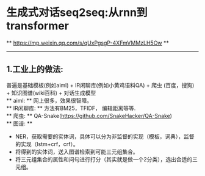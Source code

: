 # 生成式对话seq2seq:从rnn到transformer
** https://mp.weixin.qq.com/s/qUxPgsgP-4XFmVMMzLH5Ow **

---

## 1.工业上的做法: 
普遍是基础模板(例如aiml) + IR闲聊库(例如小黄鸡语料QA) + 爬虫 (百度，搜狗) + 知识图谱(wiki百科) + 对话生成模型  
** aiml: **  网上很多，效果很智障。  
** IR闲聊库: ** 方法有BM25，TFIDF， 编辑距离等等.  
** 爬虫: ** QA-Snake(https://github.com/SnakeHacker/QA-Snake)  
** 图谱: **  
- NER，获取需要的实体词，具体可以分为非监督的实现（模板，词典），监督的实现（lstm+crf，crf）。
- 将得到的实体词，送入图谱检索到可能三元组集合。
- 将三元组集合的属性和问句进行打分（其实就是做一个2分类），选出合适的三元组。
